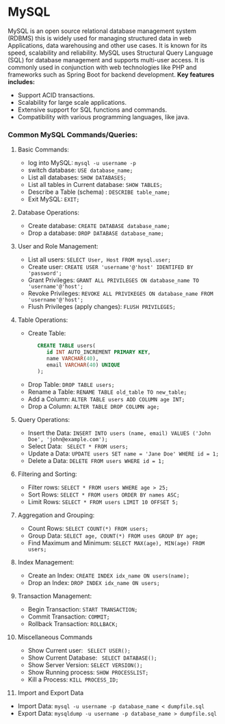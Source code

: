 # MySQL 
MySQL is an open source relational database management system (RDBMS) this is widely used for managing structured data in 
web Applications, data warehousing and other use cases. It is known for its speed, scalability and reliability. MySQL uses
Structural Query Language (SQL) for database management and supports multi-user access. It is commonly used in conjunction with
web technologies like PHP and frameworks such as Spring Boot for backend development. 
**Key features includes:**
- Support ACID transactions.
- Scalability for large scale applications.
- Extensive support for SQL functions and commands.
- Compatibility with various programming languages, like java.

### Common MySQL Commands/Queries:
1. Basic Commands:
    - log into MySQL: `mysql -u username -p`
    - switch database: `USE database_name;`
    - List all databases: `SHOW DATABASES;`
    - List all tables in Current database: `SHOW TABLES;`
    - Describe a Table (schema) : `DESCRIBE table_name;`
    - Exit MySQL: `EXIT;`

2. Database Operations:
    - Create database: `CREATE DATABASE database_name;`
    - Drop a database: `DROP DATABASE database_name;`

3. User and Role Management:
    - List all users: `SELECT User, Host FROM mysql.user;`
    - Create user: `CREATE USER 'username'@'host' IDENTIFED BY 'password';`
    - Grant Privileges: `GRANT ALL PRIVILEGES ON database_name TO 'username'@'host';`
    - Revoke Privileges: `REVOKE ALL PRIVIKEGES ON database_name FROM 'username'@'host';`
    - Flush Privileges (apply changes): `FLUSH PRIVILEGES;`

4. Table Operations:
   - Create Table:
      ```sql
         CREATE TABLE users(
            id INT AUTO_INCREMENT PRIMARY KEY,
            name VARCHAR(40),
            email VARCHAR(40) UNIQUE
         );
     ```
   - Drop Table:
      ```DROP TABLE users;```
   - Rename a Table:
      ```RENAME TABLE old_table TO new_table;```
   - Add a Column:
      ```ALTER TABLE users ADD COLUMN age INT;```
   - Drop a Column:
      ```ALTER TABLE DROP COLUMN age;```

5. Query Operations:
   - Insert the Data:
      ```INSERT INTO users (name, email) VALUES ('John Doe', 'john@example.com');```
   - Select Data:
      ``` SELECT * FROM users;```
   - Update a Data:
      ```UPDATE users SET name = 'Jane Doe' WHERE id = 1;```
   - Delete a Data:
      ```DELETE FROM users WHERE id = 1;```

6. Filtering and Sorting: 
   - Filter rows:
      ```SELECT * FROM users WHERE age > 25;```
   - Sort Rows:
      ```SELECT * FROM users ORDER BY names ASC;```
   - Limit Rows:
      ```SELECT * FROM users LIMIT 10 OFFSET 5;```

7. Aggregation and Grouping:
   - Count Rows: 
      ```SELECT COUNT(*) FROM users;```
   - Group Data:
      ```SELECT age, COUNT(*) FROM uses GROUP BY age;```
   - Find Maximum and Minimum:
     ```SELECT MAX(age), MIN(age) FROM users;```

8. Index Management:
   - Create an Index:
      ```CREATE INDEX idx_name ON users(name);```
   - Drop an Index:
      ```DROP INDEX idx_name ON users;```

9. Transaction Management:
   - Begin Transaction:
      ```START TRANSACTION;```
   - Commit Transaction:
      ```COMMIT;```
   - Rollback Transaction:
     ```ROLLBACK;```

10. Miscellaneous Commands
    - Show Current user:
       ``` SELECT USER();```
    - Show Current Database:
       ``` SELECT DATABASE();```
    - Show Server Version:
       ```SELECT VERSION();```
    - Show Running process:
       ```SHOW PROCESSLIST;```
    - Kill a Process:
       ```KILL PROCESS_ID;```

11. Import and Export Data
   - Import Data:
      ``` mysql -u username -p database_name < dumpfile.sql ```
   - Export Data:
      ``` mysqldump -u username -p database_name > dumpfile.sql ```